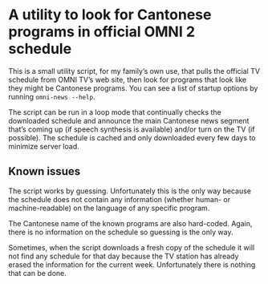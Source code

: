 A utility to look for Cantonese programs in official OMNI 2 schedule
====================================================================

This is a small utility script, for my family’s own use,
that pulls the official TV schedule from OMNI TV’s web site,
then look for programs that look like they might be Cantonese programs.
You can see a list of startup options by running `omni-news --help`.

The script can be run in a loop mode that continually checks the downloaded schedule
and announce the main Cantonese news segment that’s coming up
(if speech synthesis is available) and/or turn on the TV (if possible).
The schedule is cached and only downloaded every few days to minimize server load.

Known issues
------------

The script works by guessing.
Unfortunately this is the only way because the schedule does not contain any information
(whether human- or machine-readable) on the language of any specific program.

The Cantonese name of the known programs are also hard-coded.
Again, there is no information on the schedule so guessing is the only way.

Sometimes, when the script downloads a fresh copy of the schedule
it will not find any schedule for that day
because the TV station has already erased the information for the current week.
Unfortunately there is nothing that can be done.

